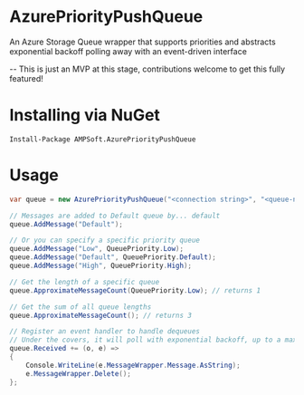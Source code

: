 # AzurePriorityPushQueue

An Azure Storage Queue wrapper that supports priorities and abstracts exponential backoff polling away with an event-driven interface

-- This is just an MVP at this stage, contributions welcome to get this fully featured!

# Installing via NuGet

    Install-Package AMPSoft.AzurePriorityPushQueue

# Usage

```csharp
var queue = new AzurePriorityPushQueue("<connection string>", "<queue-name>");

// Messages are added to Default queue by... default
queue.AddMessage("Default");

// Or you can specify a specific priority queue
queue.AddMessage("Low", QueuePriority.Low);
queue.AddMessage("Default", QueuePriority.Default);
queue.AddMessage("High", QueuePriority.High);

// Get the length of a specific queue
queue.ApproximateMessageCount(QueuePriority.Low); // returns 1

// Get the sum of all queue lengths
queue.ApproximateMessageCount(); // returns 3

// Register an event handler to handle dequeues
// Under the covers, it will poll with exponential backoff, up to a max of 30 seconds in between pollings
queue.Received += (o, e) =>
{
    Console.WriteLine(e.MessageWrapper.Message.AsString);
    e.MessageWrapper.Delete();
};
